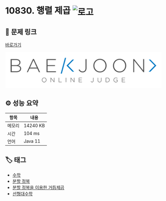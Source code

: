 # 10830. 행렬 제곱 <img src="https://d2gd6pc034wcta.cloudfront.net/tier/12.svg" alt="로고" height="32" style="vertical-align: middle;" />

## 🔗 문제 링크

[바로가기](https://www.acmicpc.net/problem/10830)

![백준 로고](../../images/boj.png)

## ⚙️ 성능 요약

| 항목   | 내용     |
| ------ | -------- |
| 메모리 | 14240 KB |
| 시간   | 104 ms   |
| 언어   | Java 11  |

## 🏷️ 태그

- [수학](https://www.acmicpc.net/problemset?sort=ac_desc&algo=124)
- [분할 정복](https://www.acmicpc.net/problemset?sort=ac_desc&algo=24)
- [분할 정복을 이용한 거듭제곱](https://www.acmicpc.net/problemset?sort=ac_desc&algo=39)
- [선형대수학](https://www.acmicpc.net/problemset?sort=ac_desc&algo=144)
